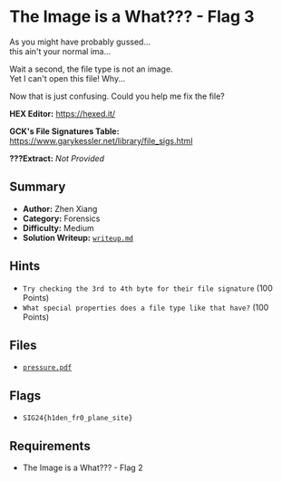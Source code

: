 # The Image is a What??? - Flag 3

As you might have probably gussed... \
this ain't your normal ima...

Wait a second, the file type is not an image. \
Yet I can't open this file! Why...

Now that is just confusing. Could you help me fix the file?

**HEX Editor:** https://hexed.it/

**GCK's File Signatures Table:** https://www.garykessler.net/library/file_sigs.html

**???Extract:** *Not Provided*

## Summary
- **Author:** Zhen Xiang
- **Category:** Forensics
- **Difficulty:** Medium
- **Solution Writeup:** [`writeup.md`](./soln/writeup.md)

## Hints
- `Try checking the 3rd to 4th byte for their file signature` (100 Points)
- `What special properties does a file type like that have?` (100 Points)

## Files
- [`pressure.pdf`](./dist/pressure.pdf)

## Flags
- `SIG24{h1den_fr0_plane_site}`

## Requirements
- The Image is a What??? - Flag 2
